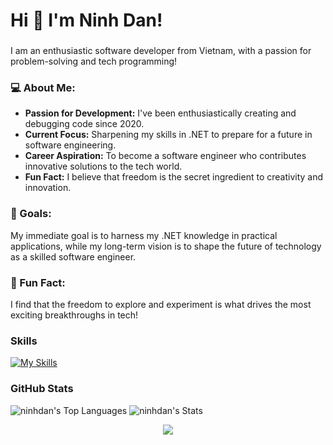 <h1 align="left">Hi 👋 I'm Ninh Dan!</h3>

###
<p align="left">I am an enthusiastic software developer from Vietnam, with a passion for problem-solving and tech programming! </p>

### 💻 About Me:
- **Passion for Development:** I've been enthusiastically creating and debugging code since 2020.
- **Current Focus:** Sharpening my skills in .NET to prepare for a future in software engineering.
- **Career Aspiration:** To become a software engineer who contributes innovative solutions to the tech world.
- **Fun Fact:** I believe that freedom is the secret ingredient to creativity and innovation.

### 🎯 Goals:
My immediate goal is to harness my .NET knowledge in practical applications, while my long-term vision is to shape the future of technology as a skilled software engineer.

### 🌟 Fun Fact:
I find that the freedom to explore and experiment is what drives the most exciting breakthroughs in tech!

### Skills
[![My Skills](https://skillicons.dev/icons?i=html,css,js,wasm,bootstrap,tailwind,cs,dotnet,git,github,go,postgres,mysql,sqlite,azure,postman,visualstudio,vscode,figma)](https://skillicons.dev)
### GitHub Stats
![ninhdan's Top Languages](https://github-readme-stats.vercel.app/api/top-langs/?username=ninhdan&theme=blueberry&show_icons=true&hide_border=false&layout=compact)
![ninhdan's Stats](https://github-readme-stats.vercel.app/api?username=ninhdan&theme=blueberry&show_icons=true&hide_border=false&count_private=true)

<p align="center">
  <img src="https://github-readme-streak-stats.herokuapp.com/?user=ninhdan&theme=blueberry&hide_border=fals"/>
</p>
